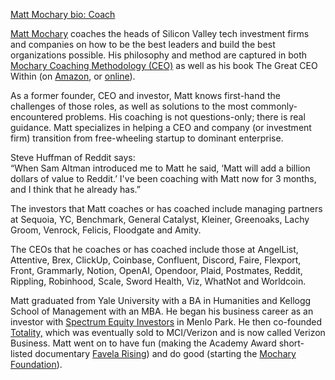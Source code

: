 [Matt Mochary bio: Coach](https://docs.google.com/document/d/1b0SWiIcSCU-AUCEoctK7BO8ybV3MyaH6nR184Um9CTc/edit)

[Matt Mochary](https://en.wikipedia.org/wiki/Matthew_Mochary) coaches the heads of Silicon Valley tech investment firms and companies on how to be the best leaders and build the best organizations possible. His philosophy and method are captured in both [Mochary Coaching Methodology (CEO)](https://docs.google.com/document/d/17AfqFdrx0lb6aYb786lY3a-17jUEoxDCRAT-BpDmh2k/edit) as well as his book The Great CEO Within (on [Amazon](https://smile.amazon.com/Great-CEO-Within-Tactical-Building/dp/0578599287/ref=sr_1_1?crid=29HKSPJ49U8J1&keywords=great+ceo+within&qid=1578703664&s=books&sprefix=great+ceo+wit%2Cstripbooks%2C207&sr=1-1), or [online](https://docs.google.com/document/d/1ZJZbv4J6FZ8Dnb0JuMhJxTnwl-dwqx5xl0s65DE3wO8/edit#heading=h.cotslhi3qjdr)).

As a former founder, CEO and investor, Matt knows first-hand the challenges of those roles, as well as solutions to the most commonly-encountered problems. His coaching is not questions-only; there is real guidance. Matt specializes in helping a CEO and company (or investment firm) transition from free-wheeling startup to dominant enterprise.

Steve Huffman of Reddit says:  
“When Sam Altman introduced me to Matt he said, ‘Matt will add a billion dollars of value to Reddit.’ I've been coaching with Matt now for 3 months, and I think that he already has.”

The investors that Matt coaches or has coached include managing partners at Sequoia, YC, Benchmark, General Catalyst, Kleiner, Greenoaks, Lachy Groom, Venrock, Felicis, Floodgate and Amity.

The CEOs that he coaches or has coached include those at AngelList, Attentive, Brex, ClickUp, Coinbase, Confluent, Discord, Faire, Flexport, Front, Grammarly, Notion, OpenAI, Opendoor, Plaid, Postmates, Reddit, Rippling, Robinhood, Scale, Sword Health, Viz, WhatNot and Worldcoin.

Matt graduated from Yale University with a BA in Humanities and Kellogg School of Management with an MBA. He began his business career as an investor with [Spectrum Equity Investors](https://en.wikipedia.org/wiki/Spectrum_Equity) in Menlo Park. He then co-founded [Totality,](https://en.wikipedia.org/wiki/Totality_Corporation) which was eventually sold to MCI/Verizon and is now called Verizon Business. Matt went on to have fun (making the Academy Award short-listed documentary [Favela Rising](https://en.wikipedia.org/wiki/Favela_Rising)) and do good (starting the [Mochary Foundation](https://www.mochary.org/)).
